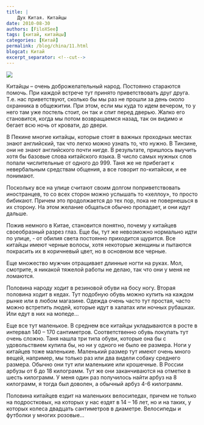 ```yaml
---
title: |
    Дух Китая. Китайцы
date: 2010-08-30
authors: [FiloXSee]
tags: [китай, китайцы]
categories: [Китай]
permalink: /blog/china/11.html
blogcat: Китай
excerpt_separator: <!--cut-->
---
```



![](http://itw66.ru/uploads/images/00/00/02/2010/08/30/fcd008.jpg)

Китайцы – очень доброжелательный народ. Постоянно стараются помочь. При каждой встрече тут принято приветствовать друг друга. Т.е. нас приветствуют, сколько бы мы раз не прошли за день около охранника в общежитии. При этом, если мы куда то идем вечером, то у него там уже постель стоит, он так и спит перед дверью. Жалко его становится, когда мы потом возвращаемся назад, так он видимо и бегает всю ночь от кровати, до двери.

<!--cut-->

В Пекине многие китайцы, которые стоят в важных проходных местах знают английский, так что легко можно узнать то, что нужно. В Тинзине, они не знают английского почти нигде. В результате, пришлось выучить хотя бы базовые слова китайского языка. В число самых нужных слов попали числительные от одного до 999. Таня же не прибегает к невербальным средствам общения, а все говорит по-китайски, и ее понимают.

Поскольку все на улице считают своим долгом поприветствовать иностранцев, то со всех сторон можно услышать то «хеллоу», то просто бибикают. Причем это продолжается до тех пор, пока не повернешься в их сторону. На этом желание общаться обычно пропадает, и они идут дальше.

Пожив немного в Китае, становится понятно, почему у китайцев своеобразный разрез глаз. Еще бы, тут же невозможно нормально идти по улице, - от обилия света постоянно приходится щурится. Все китайцы имеют черные волосы, хотя некоторые женщины и пытаются покрасить их в коричневый цвет, но в основном все черные.

Еще множество мужчин отращивает длинные ногти на руках. Мол, смотрите, я никакой тяжелой работы не делаю, так что они у меня не ломаются.

Половина народу ходит в резиновой обуви на босу ногу. Вторая половина ходит в кедах. Тут подобную обувь можно купить на каждом рынке или в любом магазине. Одежда очень часто тут простая, часто можно встретить людей, которые идут в халатах или ночных рубашках. Или едут в них на мопеде…

Еще все тут маленькое. В среднем все китайцы укладываются в росте в интервал 140 – 170 сантиметров. Соответственно обувь покупать тут очень сложно. Таня нашла три типа обуви, которые она бы с удовольствием купила бы, но ни у одного не было ее размера. Ноги у китайцев тоже маленькие. Маленький размер тут имеют очень много вещей, например, мы только раз или два видели собаку среднего размера. Обычно они тут или маленькие или крошечные. В России арбузы от 6 до 18 килограмм. Тут же они заканчиваются на отметке в шесть килограмм. У меня один раз получилось найти арбуз на 8 килограмм, я тогда был доволен, а обычный арбуз 4-6 килограмм.

Половина китайцев ездит на маленьких велосипедах, причем не только на подростковых, на которых у нас ездят в 14 – 16 лет, но и на таких, у которых колеса двадцать сантиметров в диаметре. Велосипеды и футболки у многих розовые…
